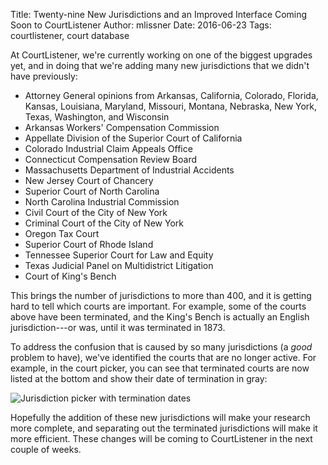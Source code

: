 Title: Twenty-nine New Jurisdictions and an Improved Interface Coming Soon to CourtListener
Author: mlissner
Date: 2016-06-23
Tags: courtlistener, court database


At CourtListener, we're currently working on one of the biggest upgrades yet, and in doing that we're adding many new jurisdictions that we didn't have previously:

 - Attorney General opinions from Arkansas, California, Colorado, Florida, Kansas, Louisiana, Maryland, Missouri, Montana, Nebraska, New York, Texas, Washington, and Wisconsin
 - Arkansas Workers' Compensation Commission
 - Appellate Division of the Superior Court of California
 - Colorado Industrial Claim Appeals Office
 - Connecticut Compensation Review Board
 - Massachusetts Department of Industrial Accidents
 - New Jersey Court of Chancery
 - Superior Court of North Carolina
 - North Carolina Industrial Commission
 - Civil Court of the City of New York
 - Criminal Court of the City of New York
 - Oregon Tax Court
 - Superior Court of Rhode Island
 - Tennessee Superior Court for Law and Equity
 - Texas Judicial Panel on Multidistrict Litigation
 - Court of King's Bench


This brings the number of jurisdictions to more than 400, and it is getting hard to tell which courts are important. For example, some of the courts above have been terminated, and the King's Bench is actually an English jurisdiction---or was, until it was terminated in 1873.

To address the confusion that is caused by so many jurisdictions (a *good* problem to have), we've identified the courts that are no longer active. For example, in the court picker, you can see that terminated courts are now listed at the bottom and show their date of termination in gray:

<div class="text-center">
    <img src="{filename}/images/termination-dates.png"
         alt="Jurisdiction picker with termination dates"
         class="border"/>
</div>

Hopefully the addition of these new jurisdictions will make your research more complete, and separating out the terminated jurisdictions will make it more efficient. These changes will be coming to CourtListener in the next couple of weeks.
